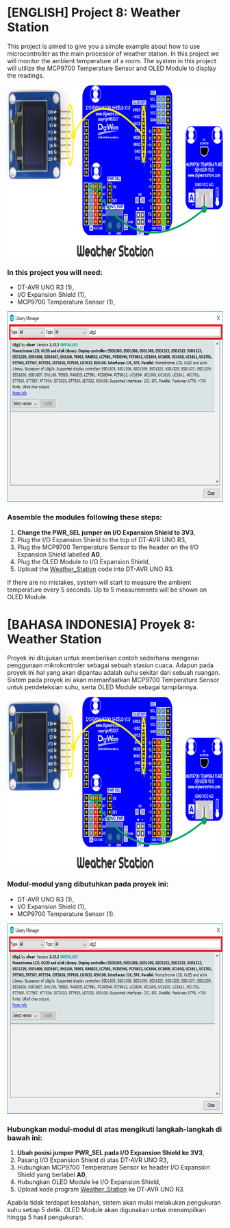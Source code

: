 # [ENGLISH] Project 8: Weather Station
This project is aimed to give you a simple example about how to use microcontroller as the main processor of weather station. In this project we will monitor the ambient temperature of a room. The system in this project will utilize the MCP9700 Temperature Sensor and OLED Module to display the readings.

<img src="/images/Weather_Station.png" height="400">

### In this project you will need:
* DT-AVR UNO R3 (1),
* I/O Expansion Shield (1),
* MCP9700 Temperature Sensor (1),

<img src="/images/u8g2.png" height="443">

### Assemble the modules following these steps:
1. **Change the PWR_SEL jumper on I/O Expansion Shield to 3V3**,
2. Plug the I/O Expansion Shield to the top of DT-AVR UNO R3,
3. Plug the MCP9700 Temperature Sensor to the header on the I/O Expansion Shield labelled **A0**,
4. Plug the OLED Module to I/O Expansion Shield,
5. Upload the [Weather_Station](/08_Weather_Station/Weather_Station) code into DT-AVR UNO R3.

If there are no mistakes, system will start to measure the ambient temperature every 5 seconds. Up to 5 measurements will be shown on OLED Module.

# [BAHASA INDONESIA] Proyek 8: Weather Station
Proyek ini ditujukan untuk memberikan contoh sederhana mengenai penggunaan mikrokontroler sebagai sebuah stasiun cuaca. Adapun pada proyek ini hal yang akan dipantau adalah suhu sekitar dari sebuah ruangan. Sistem pada proyek ini akan memanfaatkan MCP9700 Temperature Sensor untuk pendeteksian suhu, serta OLED Module sebagai tampilannya.

<img src="/images/Weather_Station.png" height="400">

### Modul-modul yang dibutuhkan pada proyek ini:
* DT-AVR UNO R3 (1),
* I/O Expansion Shield (1),
* MCP9700 Temperature Sensor (1).

<img src="/images/u8g2.png" height="443">

### Hubungkan modul-modul di atas mengikuti langkah-langkah di bawah ini:
1. **Ubah posisi jumper PWR_SEL pada I/O Expansion Shield ke 3V3**,
2. Pasang I/O Expansion Shield di atas DT-AVR UNO R3,
3. Hubungkan MCP9700 Temperature Sensor ke header I/O Expansion Shield yang berlabel **A0**,
4. Hubungkan OLED Module ke I/O Expansion Shield,
5. Upload kode program [Weather_Station](/08_Weather_Station/Weather_Station) ke DT-AVR UNO R3.

Apabila tidak terdapat kesalahan, sistem akan mulai melakukan pengukuran suhu setiap 5 detik. OLED Module akan digunakan untuk menampilkan hingga 5 hasil pengukuran.
